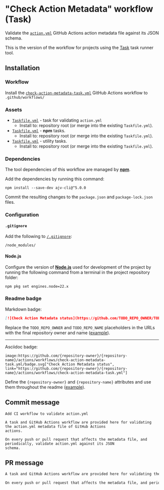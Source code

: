 # "Check Action Metadata" workflow (Task)

Validate the [`action.yml`](https://docs.github.com/en/actions/creating-actions/metadata-syntax-for-github-actions) GitHub Actions action metadata file against its JSON schema.

This is the version of the workflow for projects using the [Task](https://taskfile.dev/#/) task runner tool.

## Installation

### Workflow

Install the [`check-action-metadata-task.yml`](check-action-metadata-task.yml) GitHub Actions workflow to `.github/workflows/`

### Assets

- [`Taskfile.yml`](assets/check-action-metadata-task/Taskfile.yml) - task for validating `action.yml`
  - Install to: repository root (or merge into the existing `Taskfile.yml`).
- [`Taskfile.yml`](assets/npm-task/Taskfile.yml) - **npm** tasks.
  - Install to: repository root (or merge into the existing `Taskfile.yml`).
- [`Taskfile.yml`](assets/windows-task/Taskfile.yml) - utility tasks.
  - Install to: repository root (or merge into the existing `Taskfile.yml`).

### Dependencies

The tool dependencies of this workflow are managed by [**npm**](https://www.npmjs.com/).

Add the dependencies by running this command:

```text
npm install --save-dev ajv-cli@^5.0.0
```

Commit the resulting changes to the `package.json` and `package-lock.json` files.

### Configuration

#### `.gitignore`

Add the following to [`/.gitignore`](https://git-scm.com/docs/gitignore):

```
/node_modules/
```

#### Node.js

Configure the version of [**Node.js**](https://nodejs.org) used for development of the project by running the following command from a terminal in the project repository folder:

```text
npm pkg set engines.node=22.x
```

### Readme badge

Markdown badge:

```markdown
[![Check Action Metadata status](https://github.com/TODO_REPO_OWNER/TODO_REPO_NAME/actions/workflows/check-action-metadata-task.yml/badge.svg)](https://github.com/TODO_REPO_OWNER/TODO_REPO_NAME/actions/workflows/check-action-metadata-task.yml)
```

Replace the `TODO_REPO_OWNER` and `TODO_REPO_NAME` placeholders in the URLs with the final repository owner and name ([example](https://raw.githubusercontent.com/arduino-libraries/ArduinoIoTCloud/master/README.md)).

---

Asciidoc badge:

```adoc
image:https://github.com/{repository-owner}/{repository-name}/actions/workflows/check-action-metadata-task.yml/badge.svg["Check Action Metadata status", link="https://github.com/{repository-owner}/{repository-name}/actions/workflows/check-action-metadata-task.yml"]
```

Define the `{repository-owner}` and `{repository-name}` attributes and use them throughout the readme ([example](https://raw.githubusercontent.com/arduino-libraries/WiFiNINA/master/README.adoc)).

## Commit message

```text
Add CI workflow to validate action.yml

A task and GitHub Actions workflow are provided here for validating the action.yml metadata file of GitHub Actions
actions.

On every push or pull request that affects the metadata file, and periodically, validate action.yml against its JSON
schema.
```

## PR message

```markdown
A task and GitHub Actions workflow are provided here for validating the [`action.yml`](https://docs.github.com/actions/creating-actions/metadata-syntax-for-github-actions) metadata file of [GitHub Actions actions](https://docs.github.com/actions/learn-github-actions/understanding-github-actions#actions).

On every push or pull request that affects the metadata file, and periodically, validate `action.yml` against [its JSON schema](https://json.schemastore.org/github-action.json).
```
